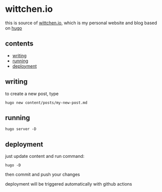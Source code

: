 wittchen.io
===========

this is source of [wittchen.io](http://wittchen.io), which is my personal website and blog based on [hugo](https://gohugo.io/)

contents
--------
- [writing](#writing)
- [running](#running)
- [deployment](#deployment)

writing
-------

to create a new post, type

```
hugo new content/posts/my-new-post.md
```

running
-------

```
hugo server -D
```

deployment
----------

just update content and run command:

```
hugo -D
```

then commit and push your changes

deployment will be triggered automatically with github actions
